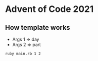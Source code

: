 # Advent of Code 2021

## How template works

* Args 1 =>  day
* Args 2 => part

```shell
ruby main.rb 1 2
```

